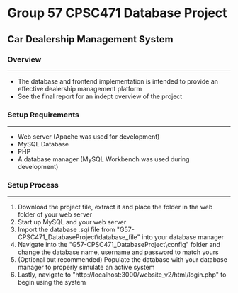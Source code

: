 # Group 57 CPSC471 Database Project

## Car Dealership Management System

### Overview
------------
- The database and frontend implementation is intended to provide an effective dealership management platform
- See the final report for an indept overview of the project

### Setup Requirements
------------
- Web server (Apache was used for development)
- MySQL Database
- PHP
- A database manager (MySQL Workbench was used during development)

### Setup Process
------------
1. Download the project file, extract it and place the folder in the web folder of your web server
2. Start up MySQL and your web server
3. Import the database *.sql* file from "G57-CPSC471_DatabaseProject\database_file" into your database manager
4. Navigate into the "G57-CPSC471_DatabaseProject\config" folder and change the database name, username and password to match yours
5. (Optional but recommended) Populate the database with your database manager to properly simulate an active system
6. Lastly, navigate to "http://localhost:3000/website_v2/html/login.php" to begin using the system
